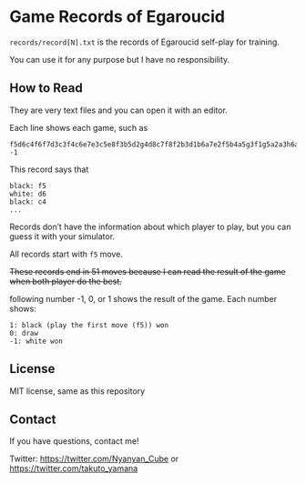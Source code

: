 # Game Records of Egaroucid

```records/record[N].txt``` is the records of Egaroucid self-play for training.

You can use it for any purpose but I have no responsibility.



## How to Read

They are very text files and you can open it with an editor.

Each line shows each game, such as

```
f5d6c4f6f7d3c3f4c6e7e3c5e8f3b5d2g4d8c7f8f2b3d1b6a7e2f5b4a5g3f1g5a2a3h6a6h3e1c1c2h4a1a4g2c8b1g6h5b7h7b2 -1
```

This record says that

```
black: f5
white: d6
black: c4
...
```

Records don’t have the information about which player to play, but you can guess it with your simulator.

All records start with ```f5``` move.

~~These records end in 51 moves because I can read the result of the game when both player do the best.~~

following number -1, 0, or 1 shows the result of the game. Each number shows:

```
1: black (play the first move (f5)) won
0: draw
-1: white won
```



## License

MIT license, same as this repository



## Contact

If you have questions, contact me!

Twitter: https://twitter.com/Nyanyan_Cube or https://twitter.com/takuto_yamana



